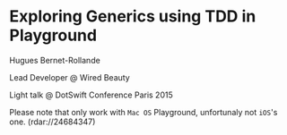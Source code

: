 # Exploring Generics using TDD in Playground


Hugues Bernet-Rollande

Lead Developer @ Wired Beauty

Light talk @ DotSwift Conference Paris 2015

Please note that only work with `Mac OS` Playground, unfortunaly not `iOS`'s one. (rdar://24684347)
